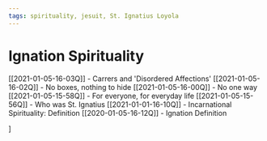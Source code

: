 ```yaml
---
tags: spirituality, jesuit, St. Ignatius Loyola
---
```


# Ignation Spirituality

[[2021-01-05-16-03Q]] - Carrers and 'Disordered Affections'
[[2021-01-05-16-02Q]] - No boxes, nothing to hide
[[2021-01-05-16-00Q]] - No one way
[[2021-01-05-15-58Q]] - For everyone, for everyday life
[[2021-01-05-15-56Q]] - Who was St. Ignatius
[[2021-01-01-16-10Q]] - Incarnational Spirituality: Definition
[[2020-01-05-16-12Q]] - Ignation Definition


]


